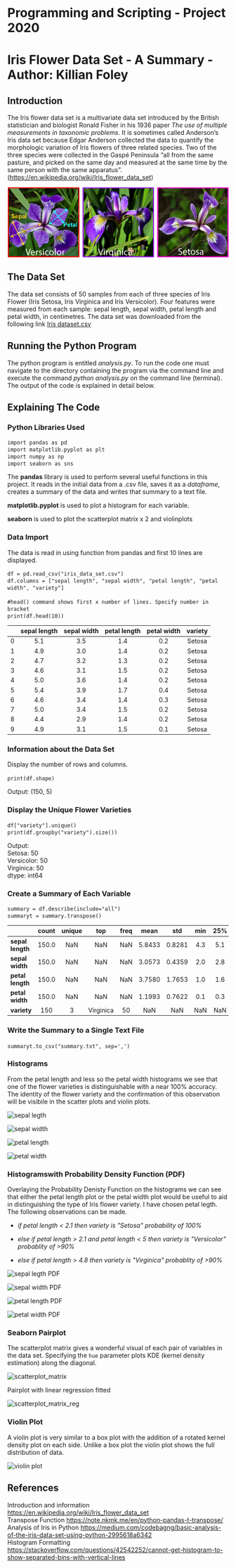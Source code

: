 # Programming and Scripting - Project 2020
# Iris Flower Data Set - A Summary - Author: Killian Foley

## Introduction
The Iris flower data set is a multivariate data set introduced by the British statistician and biologist Ronald Fisher in his 1936 paper *The use of multiple measurements in taxonomic problems*. It is sometimes called Anderson’s Iris data set because Edgar Anderson collected the data to quantify the morphologic variation of Iris flowers of three related species. Two of the three species were collected in the Gaspé Peninsula “all from the same pasture, and picked on the same day and measured at the same time by the same person with the same apparatus”. (https://en.wikipedia.org/wiki/Iris_flower_data_set)

![flowers](Images/iris_varieties.png)

## The Data Set
The data set consists of 50 samples from each of three species of Iris Flower (Iris Setosa, Iris Virginica and Iris Versicolor). Four features were measured from each sample: sepal length, sepal width, petal length and petal width, in centimetres. The data set was downloaded from the following link [Iris dataset.csv](https://tableconvert.com/?output=csv)

## Running the Python Program
The python program is entitled *analysis.py*. To run the code one must navigate to the directory containing the program via the command line and execute the command *python analysis.py* on the command line (terminal). The output of the code is explained in detail below.

## Explaining The Code
### Python Libraries Used
```
import pandas as pd 
import matplotlib.pyplot as plt
import numpy as np
import seaborn as sns
```  

The **pandas** library is used to perform several useful functions in this project. It reads in the initial data from a .csv file, saves it as a *dataframe*, creates a summary of the data and writes that summary to a text file.  
  
**matplotlib.pyplot** is used to plot a histogram for each variable.  
  
**seaborn** is used to plot the scatterplot matrix x 2 and violinplots

### Data Import
The data is read in using function from pandas and first 10 lines are displayed.  
```
df = pd.read_csv("iris_data_set.csv")  
df.columns = ["sepal length", "sepal width", "petal length", "petal width", "variety"]

#head() command shows first x number of lines. Specify number in bracket  
print(df.head(10))  
```
  
|   | sepal length  | sepal width  | petal length  | petal width |variety|
|---|:-------------:|:------------:|:-------------:|:-----------:|:-----:|
| 0           | 5.1          |3.5          | 1.4          |0.2  |Setosa|  
| 1           | 4.9          |3.0          | 1.4          |0.2  |Setosa|  
| 2           | 4.7          |3.2          | 1.3         | 0.2  |Setosa|  
| 3           | 4.6          |3.1          | 1.5         | 0.2  |Setosa|  
| 4           | 5.0          |3.6          | 1.4         | 0.2  |Setosa|  
| 5           | 5.4          |3.9          | 1.7         | 0.4  |Setosa|  
| 6           | 4.6          |3.4          | 1.4         | 0.3  |Setosa|  
| 7           | 5.0          |3.4          | 1.5         | 0.2  |Setosa|  
| 8           | 4.4          |2.9          | 1.4         | 0.2  |Setosa|  
| 9           | 4.9          |3.1          | 1.5         | 0.1  |Setosa|  
  
### Information about the Data Set
Display the number of rows and columns.  
  
`print(df.shape)`  
  
Output: (150, 5)
  
### Display the Unique Flower Varieties
```
df["variety"].unique()  
print(df.groupby("variety").size())
```
Output:  
Setosa:  50  
Versicolor: 50  
Virginica:  50  
dtype:  int64  

### Create a Summary of Each Variable
```
summary = df.describe(include="all")  
summaryt = summary.transpose()  
```  
|           |count    |unique | top | freq | mean     |std  |min  |25%   |50%  |75%  |max
|    ---    |:---:|:---:|:---:|:---:|:---:|:---:|:---:|:---:|:---:|:---:|:---:   
**sepal length**  |150.0 | NaN | NaN | NaN |5.8433  |0.8281  |4.3  |5.1  |5.80  |6.4  |7.9
**sepal width**   |150.0 | NaN | NaN | NaN  |3.0573  |0.4359  |2.0  |2.8  |3.00  |3.3  |4.4
**petal length**  |150.0 | NaN | NaN | NaN  |3.7580  |1.7653  |1.0  |1.6  |4.35  |5.1  |6.9
**petal width**   |150.0 | NaN | NaN | NaN  |1.1993  |0.7622  |0.1  |0.3  |1.30  |1.8  |2.5
**variety** |150 | 3 | Virginica | 50 | NaN | NaN | NaN | NaN | NaN | NaN | NaN
  
### Write the Summary to a Single Text File
```summaryt.to_csv("summary.txt", sep=',')```
### Histograms
From the petal length and less so the petal width histograms we see that one of the flower varieties is distinguishable with a near 100% accuracy. The identity of the flower variety and the confirmation of this observation will be visibile in the scatter plots and violin plots.  
    
![sepal legth](sepal_length.png)  
  
![sepal width](sepal_width.png)  
  
![petal length](petal_length.png)  
  
![petal width](petal_width.png)  
  
### Histogramswith Probability Density Function (PDF)
Overlaying the Probability Denisty Function on the histograms we can see that either the petal length plot or the petal width plot would be useful to aid in distinguishing the type of Iris flower variety. I have chosen petal legth. The following observations can be made.  
* *if petal length < 2.1 then variety is "Setosa" probability of 100%*  
  
* *else if petal length > 2.1 and petal length < 5 then variety is "Versicolor" probablity of >90%*  
  
* *else if petal length > 4.8 then variety is "Virginica" probablity of >90%*  
    
![sepal legth PDF](sepal_length_PDF.png)  
  
![sepal width PDF](sepal_width_PDF.png)  
  
![petal length PDF](petal_length_PDF.png)  
  
![petal width PDF](petal_width_PDF.png)  
  
### Seaborn Pairplot
The scatterplot matrix gives a wonderful visual of each pair of variables in the data set. Specifying the `hue` parameter plots KDE (kernel density estimation) along the diagonal.  
  
![scatterplot_matrix](scatterplot_matrix.png)
  
Pairplot with linear regression fitted  
  
![scatterplot_matrix_reg](scatterplot_matrix_regression.png)

### Violin Plot
A violin plot is very similar to a box plot with the addition of a rotated kernel density plot on each side. Unlike a box plot the violin plot shows the full distribution of data.  
  
![violin plot](violinplot.png)

## References
Introduction and information https://en.wikipedia.org/wiki/Iris_flower_data_set  
Transpose Function https://note.nkmk.me/en/python-pandas-t-transpose/  
Analysis of Iris in Python https://medium.com/codebagng/basic-analysis-of-the-iris-data-set-using-python-2995618a6342  
Histogram Formatting https://stackoverflow.com/questions/42542252/cannot-get-histogram-to-show-separated-bins-with-vertical-lines  


